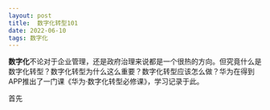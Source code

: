 ```yaml
---
layout: post
title:  数字化转型101
date: 2022-06-10
tags: 数字化  
---
```


**数字化**不论对于企业管理，还是政府治理来说都是一个很热的方向。但究竟什么是数字化转型？数字化转型为什么这么重要？数字化转型应该怎么做？华为在得到APP推出了一门课《华为·数字化转型必修课》，学习记录于此。  

首先